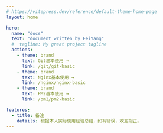 ```yaml
---
# https://vitepress.dev/reference/default-theme-home-page
layout: home

hero:
  name: "docs"
  text: "document written by FeiYang"
  #  tagline: My great project tagline
  actions:
    - theme: brand
      text: Git基本使用 →
      link: /git/git-basic
    - theme: brand
      text: Nginx基本使用 →
      link: /nginx/nginx-basic
    - theme: brand
      text: PM2基本使用 →
      link: /pm2/pm2-basic

features:
  - title: 备注
    details: 根据本人实际使用经验总结，如有错误，欢迎指正。
---
```


